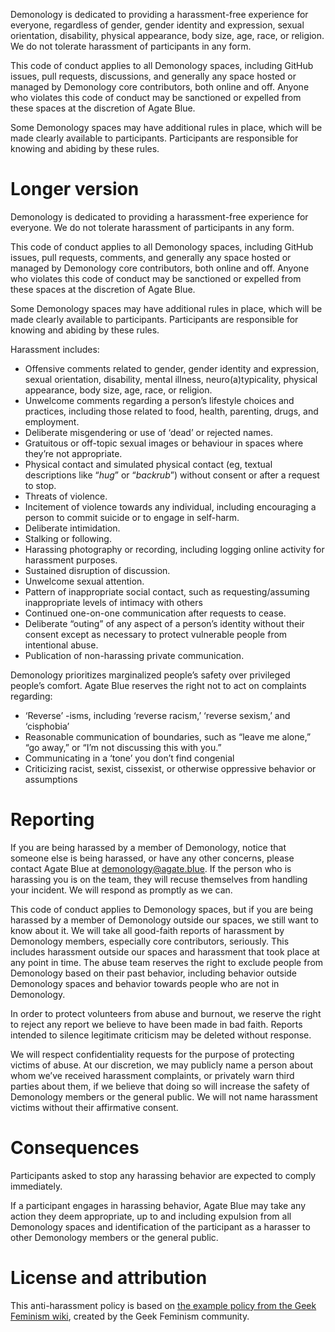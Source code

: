 Demonology is dedicated to providing a harassment-free experience for everyone, regardless of gender, gender identity and expression, sexual orientation, disability, physical appearance, body size, age, race, or religion. We do not tolerate harassment of participants in any form.

This code of conduct applies to all Demonology spaces, including GitHub issues, pull requests, discussions, and generally any space hosted or managed by Demonology core contributors, both online and off. Anyone who violates this code of conduct may be sanctioned or expelled from these spaces at the discretion of Agate Blue.

Some Demonology spaces may have additional rules in place, which will be made clearly available to participants. Participants are responsible for knowing and abiding by these rules.

# Longer version

Demonology is dedicated to providing a harassment-free experience for everyone. We do not tolerate harassment of participants in any form.

This code of conduct applies to all Demonology spaces, including GitHub issues, pull requests, comments, and generally any space hosted or managed by Demonology core contributors, both online and off. Anyone who violates this code of conduct may be sanctioned or expelled from these spaces at the discretion of Agate Blue.

Some Demonology spaces may have additional rules in place, which will be made clearly available to participants. Participants are responsible for knowing and abiding by these rules.

Harassment includes:

* Offensive comments related to gender, gender identity and expression, sexual orientation, disability, mental illness, neuro(a)typicality, physical appearance, body size, age, race, or religion.
* Unwelcome comments regarding a person’s lifestyle choices and practices, including those related to food, health, parenting, drugs, and employment.
* Deliberate misgendering or use of ‘dead’ or rejected names.
* Gratuitous or off-topic sexual images or behaviour  in spaces where they’re not appropriate.
* Physical contact and simulated physical contact (eg, textual descriptions like “*hug*” or “*backrub*”) without consent or after a request to stop.
* Threats of violence.
* Incitement of violence towards any individual, including encouraging a person to commit suicide or to engage in self-harm.
* Deliberate intimidation.
* Stalking or following.
* Harassing photography or recording, including logging online activity for harassment purposes.
* Sustained disruption of discussion.
* Unwelcome sexual attention.
* Pattern of inappropriate social contact, such as requesting/assuming inappropriate levels of intimacy with others
* Continued one-on-one communication after requests to cease.
* Deliberate “outing” of any aspect of a person’s identity without their consent except as necessary to protect vulnerable people from intentional abuse.
* Publication of non-harassing private communication.

Demonology prioritizes marginalized people’s safety over privileged people’s comfort. Agate Blue reserves the right not to act on complaints regarding:

* ‘Reverse’ -isms, including ‘reverse racism,’ ‘reverse sexism,’ and ‘cisphobia’
* Reasonable communication of boundaries, such as “leave me alone,” “go away,” or “I’m not discussing this with you.”
* Communicating in a ‘tone’ you don’t find congenial
* Criticizing racist, sexist, cissexist, or otherwise oppressive behavior or assumptions

# Reporting

If you are being harassed by a member of Demonology, notice that someone else is being harassed, or have any other concerns, please contact Agate Blue at demonology@agate.blue. If the person who is harassing you is on the team, they will recuse themselves from handling your incident. We will respond as promptly as we can.

This code of conduct applies to Demonology spaces, but if you are being harassed by a member of Demonology outside our spaces, we still want to know about it. We will take all good-faith reports of harassment by Demonology members, especially core contributors, seriously. This includes harassment outside our spaces and harassment that took place at any point in time. The abuse team reserves the right to exclude people from Demonology based on their past behavior, including behavior outside Demonology spaces and behavior towards people who are not in Demonology.

In order to protect volunteers from abuse and burnout, we reserve the right to reject any report we believe to have been made in bad faith. Reports intended to silence legitimate criticism may be deleted without response.

We will respect confidentiality requests for the purpose of protecting victims of abuse. At our discretion, we may publicly name a person about whom we’ve received harassment complaints, or privately warn third parties about them, if we believe that doing so will increase the safety of Demonology members or the general public. We will not name harassment victims without their affirmative consent.


# Consequences

Participants asked to stop any harassing behavior are expected to comply immediately.

If a participant engages in harassing behavior, Agate Blue may take any action they deem appropriate, up to and including expulsion from all Demonology spaces and identification of the participant as a harasser to other Demonology members or the general public.

# License and attribution

This anti-harassment policy is based on [the example policy from the Geek Feminism wiki](https://geekfeminism.fandom.com/wiki/Community_anti-harassment/Policy), created by the Geek Feminism community.